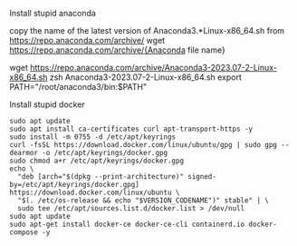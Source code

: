 Install stupid anaconda

copy the name of the latest version of Anaconda3.*Linux-x86_64.sh from https://repo.anaconda.com/archive/
wget https://repo.anaconda.com/archive/{Anaconda file name}

wget https://repo.anaconda.com/archive/Anaconda3-2023.07-2-Linux-x86_64.sh
zsh Anaconda3-2023.07-2-Linux-x86_64.sh
export PATH="/root/anaconda3/bin:$PATH"



Install stupid docker
```
sudo apt update
sudo apt install ca-certificates curl apt-transport-https -y
sudo install -m 0755 -d /etc/apt/keyrings
curl -fsSL https://download.docker.com/linux/ubuntu/gpg | sudo gpg --dearmor -o /etc/apt/keyrings/docker.gpg
sudo chmod a+r /etc/apt/keyrings/docker.gpg
echo \
  "deb [arch="$(dpkg --print-architecture)" signed-by=/etc/apt/keyrings/docker.gpg] https://download.docker.com/linux/ubuntu \
  "$(. /etc/os-release && echo "$VERSION_CODENAME")" stable" | \
  sudo tee /etc/apt/sources.list.d/docker.list > /dev/null
sudo apt update
sudo apt-get install docker-ce docker-ce-cli containerd.io docker-compose -y
```
